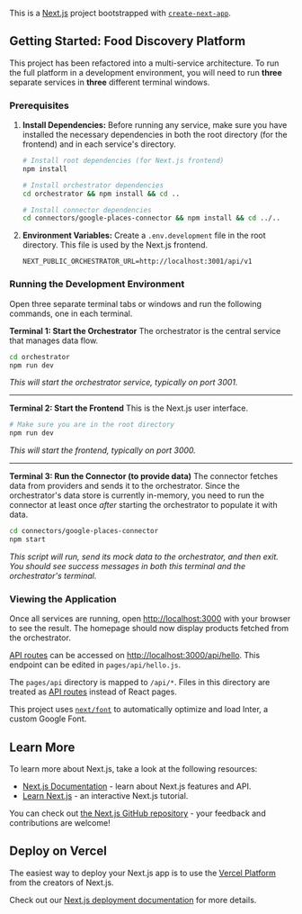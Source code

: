 This is a [Next.js](https://nextjs.org/) project bootstrapped with [`create-next-app`](https://github.com/vercel/next.js/tree/canary/packages/create-next-app).

## Getting Started: Food Discovery Platform

This project has been refactored into a multi-service architecture. To run the full platform in a development environment, you will need to run **three** separate services in **three** different terminal windows.

### Prerequisites

1.  **Install Dependencies:** Before running any service, make sure you have installed the necessary dependencies in both the root directory (for the frontend) and in each service's directory.
    ```bash
    # Install root dependencies (for Next.js frontend)
    npm install

    # Install orchestrator dependencies
    cd orchestrator && npm install && cd ..

    # Install connector dependencies
    cd connectors/google-places-connector && npm install && cd ../..
    ```
2.  **Environment Variables:** Create a `.env.development` file in the root directory. This file is used by the Next.js frontend.
    ```
    NEXT_PUBLIC_ORCHESTRATOR_URL=http://localhost:3001/api/v1
    ```

### Running the Development Environment

Open three separate terminal tabs or windows and run the following commands, one in each terminal.

**Terminal 1: Start the Orchestrator**
The orchestrator is the central service that manages data flow.

```bash
cd orchestrator
npm run dev
```
*This will start the orchestrator service, typically on port 3001.*

---

**Terminal 2: Start the Frontend**
This is the Next.js user interface.

```bash
# Make sure you are in the root directory
npm run dev
```
*This will start the frontend, typically on port 3000.*

---

**Terminal 3: Run the Connector (to provide data)**
The connector fetches data from providers and sends it to the orchestrator. Since the orchestrator's data store is currently in-memory, you need to run the connector at least once *after* starting the orchestrator to populate it with data.

```bash
cd connectors/google-places-connector
npm start
```
*This script will run, send its mock data to the orchestrator, and then exit. You should see success messages in both this terminal and the orchestrator's terminal.*

### Viewing the Application

Once all services are running, open [http://localhost:3000](http://localhost:3000) with your browser to see the result. The homepage should now display products fetched from the orchestrator.

[API routes](https://nextjs.org/docs/api-routes/introduction) can be accessed on [http://localhost:3000/api/hello](http://localhost:3000/api/hello). This endpoint can be edited in `pages/api/hello.js`.

The `pages/api` directory is mapped to `/api/*`. Files in this directory are treated as [API routes](https://nextjs.org/docs/api-routes/introduction) instead of React pages.

This project uses [`next/font`](https://nextjs.org/docs/basic-features/font-optimization) to automatically optimize and load Inter, a custom Google Font.

## Learn More

To learn more about Next.js, take a look at the following resources:

- [Next.js Documentation](https://nextjs.org/docs) - learn about Next.js features and API.
- [Learn Next.js](https://nextjs.org/learn) - an interactive Next.js tutorial.

You can check out [the Next.js GitHub repository](https://github.com/vercel/next.js/) - your feedback and contributions are welcome!

## Deploy on Vercel

The easiest way to deploy your Next.js app is to use the [Vercel Platform](https://vercel.com/new?utm_medium=default-template&filter=next.js&utm_source=create-next-app&utm_campaign=create-next-app-readme) from the creators of Next.js.

Check out our [Next.js deployment documentation](https://nextjs.org/docs/deployment) for more details.
